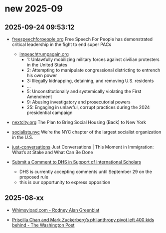 # new 2025-09

## 2025-09-24 09:53:12

- [freespeechforpeople.org](https://freespeechforpeople.org/challenging-super-pacs/) Free Speech For People has demonstrated critical leadership in the fight to end super PACs

  - [impeachtrumpagain.org](https://www.impeachtrumpagain.org/)
    - 1: Unlawfully mobilizing military forces against civilian protesters in the United States
    - 2: Attempting to manipulate congressional districting to entrench his own power
    - 3: Illegally kidnapping, detaining, and removing U.S. residents
    - ...
    - 5: Unconstitutionally and systemically violating the First Amendment
    - 9: Abusing investigatory and prosecutorial powers
    - 25: Engaging in unlawful, corrupt practices during the 2024 presidential campaign

- [nextcity.org](https://nextcity.org/features/the-plan-to-bring-social-housing-back-to-new-york) The Plan to Bring Social Housing (Back) to New York

- [socialists.nyc](https://socialists.nyc/) We’re the NYC chapter of the largest socialist organization in the U.S.

- [just-conversations](https://www.bklynlibrary.org/calendar/just-conversations-moment-center-for-brooklyn-20250915-0630pm) Just Conversations | This Moment in Immigration: What’s at Stake and What Can Be Done

- [Submit a Comment to DHS in Support of International Scholars](https://actionnetwork.org/letters/2025-dhs-comment)
  - DHS is currently accepting comments until September 29 on the proposed rule
  - this is our opportunity to express opposition

## 2025-08-xx

- [Whimsyload.com - Rodney Alan Greenblat](../news/Whimsyload.com%20-%20Rodney%20Alan%20Greenblat%20-%20Art.html)

- [Priscilla Chan and Mark Zuckerberg’s philanthropy pivot left 400 kids behind - The Washington Post](../news/Priscilla-Chan-and-Mark-Zuckerberg-philanthropy-pivot.pdf)
